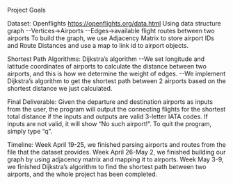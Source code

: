 Project Goals


Dataset: Openflights
https://openflights.org/data.html
Using data structure graph
--Vertices->Airports
--Edges->available flight routes between two airports
To build the graph, we use Adjacency Matrix to store airport IDs and Route Distances and use a map to link id to airport objects.

Shortest Path Algorithms:
Dijkstra’s algorithm
--We set longitude and latitude coordinates of airports to calculate the distance between two airports, and this is how we determine the weight of edges.
--We implement Dijkstra’s algorithm to get the shortest path between 2 airports based on the shortest distance we just calculated.

Final Deliverable:
Given the departure and destination airports as inputs from the user, the program will output the connecting flights for the shortest total distance if the inputs and outputs are valid 3-letter IATA codes. If inputs are not valid, it will show “No such airport!”. To quit the program, simply type “q”.

Timeline:
Week April 19-25, we finished parsing airports and routes from the file that the dataset provides. 
Week April 26-May 2, we finished building our graph by using adjacency matrix and mapping it to airports.
Week May 3-9, we finished Dijkstra’s algorithm to find the shortest path between two airports, and the whole project has been completed.
